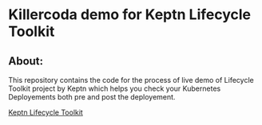 # Killercoda demo for Keptn Lifecycle Toolkit

## About:

This repository contains the code for the process of live demo of Lifecycle Toolkit project by Keptn which helps you check your Kubernetes Deployements both pre and post the deployement.

[Keptn Lifecycle Toolkit](https://github.com/keptn/lifecycle-toolkit)
